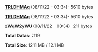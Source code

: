 [**TRLDHMAq**](/data/TRLDHMAq.txt) (08/11/22 - 03:34)- 5610 bytes

[**TRLDHMAq**](/data/TRLDHMAq.txt) (08/11/22 - 03:34)- 5610 bytes

[**zWqW2yWU**](/data/zWqW2yWU.txt) (08/11/22 - 03:34)- 211 bytes

**Total Datas**: 2119

**Total Size**: 12.11 MB / 12.1 MB